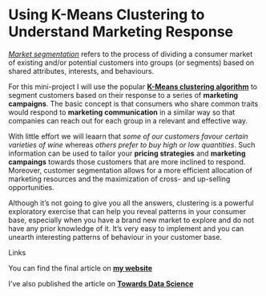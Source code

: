 # Using K-Means Clustering to Understand Marketing Response

[_Market segmentation_](https://en.wikipedia.org/wiki/Market_segmentation) refers to the process of dividing a consumer market of existing and/or potential customers into groups (or segments) based on shared attributes, interests, and behaviours.

For this mini-project I will use the popular [__K-Means clustering algorithm__](https://en.wikipedia.org/wiki/K-means_clustering) to segment customers based on their response to a series of __marketing campaigns__. The basic concept is that consumers who share common traits would respond to __marketing communication__ in a similar way so that companies can reach out for each group in a relevant and effective way.

With little effort we will leaarn that _some of our customers favour certain varieties of wine_ whereas _others prefer to buy high or low quantities_. Such information can be used to tailor your __pricing strategies__ and __marketing campaings__ towards those customers that are more inclined to respond. Moreover, customer segmentation allows for a more efficient allocation of marketing resources and the maximization of cross- and up-selling opportunities.

Although it’s not going to give you all the answers, clustering is a powerful exploratory exercise that can help you reveal patterns in your consumer base, especially when you have a brand new market to explore and do not have any prior knowledge of it. It’s very easy to implement and you can unearth interesting patterns of behaviour in your customer base.

Links

You can find the final article on [__my website__](https://diegousai.io/2019/05/a-gentle-introduction-to-customer-segmentation/)

I've also published the article on [__Towards Data Science__](https://towardsdatascience.com/a-gentle-introduction-to-customer-segmentation-375fb4346a33)
